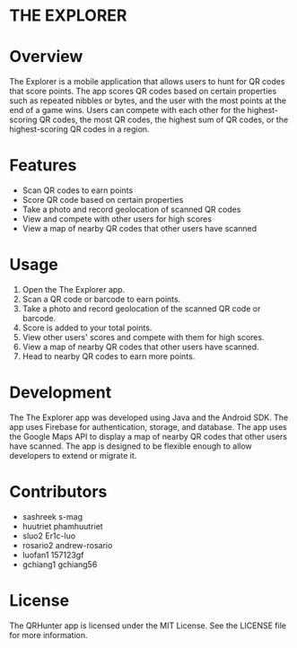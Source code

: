 # THE EXPLORER 
# Overview
The Explorer is a mobile application that allows users to hunt for QR codes that score points. The app scores QR codes based on certain properties such as repeated nibbles or bytes, and the user with the most points at the end of a game wins. Users can compete with each other for the highest-scoring QR codes, the most QR codes, the highest sum of QR codes, or the highest-scoring QR codes in a region.

# Features
 + Scan QR codes to earn points
 + Score QR code based on certain properties
 + Take a photo and record geolocation of scanned QR codes 
 + View and compete with other users for high scores
 + View a map of nearby QR codes that other users have scanned

# Usage
1. Open the The Explorer app.
2. Scan a QR code or barcode to earn points.
3. Take a photo and record geolocation of the scanned QR code or barcode.
4. Score is added to your total points.
5. View other users' scores and compete with them for high scores.
6. View a map of nearby QR codes that other users have scanned.
7. Head to nearby QR codes to earn more points.

# Development
The The Explorer app was developed using Java and the Android SDK. The app uses Firebase for authentication, storage, and database. The app uses the Google Maps API to display a map of nearby QR codes that other users have scanned. The app is designed to be flexible enough to allow developers to extend or migrate it.

# Contributors
+ sashreek s-mag
+ huutriet phamhuutriet
+ sluo2 Er1c-luo
+ rosario2 andrew-rosario
+ luofan1 157123gf
+ gchiang1 gchiang56

# License
The QRHunter app is licensed under the MIT License. See the LICENSE file for more information.
